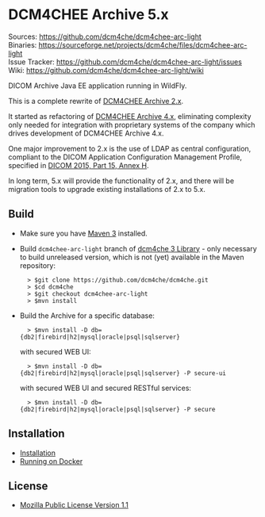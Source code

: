 DCM4CHEE Archive 5.x
====================
Sources: https://github.com/dcm4che/dcm4chee-arc-light   
Binaries: https://sourceforge.net/projects/dcm4che/files/dcm4chee-arc-light   
Issue Tracker:  https://github.com/dcm4che/dcm4chee-arc-light/issues   
Wiki:  https://github.com/dcm4che/dcm4chee-arc-light/wiki   

DICOM Archive Java EE application running in WildFly.

This is a complete rewrite of [DCM4CHEE Archive 2.x](http://www.dcm4che.org/confluence/display/ee2/Home).

It started as refactoring of [DCM4CHEE Archive 4.x](https://github.com/dcm4che/dcm4chee-arc-cdi),
eliminating complexity only needed for integration with proprietary systems of the company
which drives development of DCM4CHEE Archive 4.x.

One major improvement to 2.x is the use of LDAP as central configuration,
compliant to the DICOM Application Configuration Management Profile,
specified in [DICOM 2015, Part 15, Annex H][1].

In long term, 5.x will provide the functionality of 2.x, and there will
be migration tools to upgrade existing installations of 2.x to 5.x.

Build
-----

* Make sure you have [Maven 3](http://maven.apache.org) installed.

* Build `dcm4chee-arc-light` branch of [dcm4che 3 Library](https://github.com/dcm4che/dcm4che) -
  only necessary to build unreleased version, which is not (yet) available in the Maven repository:

        > $git clone https://github.com/dcm4che/dcm4che.git
        > $cd dcm4che
        > $git checkout dcm4chee-arc-light
        > $mvn install

* Build the Archive for a specific database:

        > $mvn install -D db={db2|firebird|h2|mysql|oracle|psql|sqlserver}

    with secured WEB UI:

        > $mvn install -D db={db2|firebird|h2|mysql|oracle|psql|sqlserver} -P secure-ui

    with secured WEB UI and secured RESTful services:

        > $mvn install -D db={db2|firebird|h2|mysql|oracle|psql|sqlserver} -P secure


Installation
------------
* [Installation](https://github.com/dcm4che/dcm4chee-arc-light/wiki/Installation)
* [Running on Docker](https://github.com/dcm4che/dcm4chee-arc-light/wiki/Running-on-Docker)

License
-------
* [Mozilla Public License Version 1.1](http://www.mozilla.org/MPL/1.1/)

[1]: http://dicom.nema.org/medical/dicom/current/output/chtml/part15/chapter_H.html
